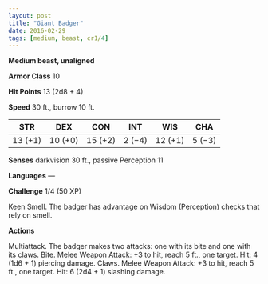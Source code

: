 ```yaml
---
layout: post
title: "Giant Badger"
date: 2016-02-29
tags: [medium, beast, cr1/4]
---
```


**Medium beast, unaligned**

**Armor Class** 10

**Hit Points** 13 (2d8 + 4)

**Speed** 30 ft., burrow 10 ft.

|   STR   |   DEX   |   CON   |   INT   |   WIS   |   CHA   |
|:-----:|:-----:|:-----:|:-----:|:-----:|:-----:|
| 13 (+1) | 10 (+0) | 15 (+2) | 2 (−4) | 12 (+1) | 5 (−3) |

**Senses** darkvision 30 ft., passive Perception 11 

**Languages** — 

**Challenge** 1/4 (50 XP)

 Keen Smell. The badger has advantage on Wisdom (Perception) checks that rely on smell. 

**Actions** 

Multiattack. The badger makes two attacks: one with its bite and one with its claws. Bite. Melee Weapon Attack: +3 to hit, reach 5 ft., one target. Hit: 4 (1d6 + 1) piercing damage. Claws. Melee Weapon Attack: +3 to hit, reach 5 ft., one target. Hit: 6 (2d4 + 1) slashing damage.